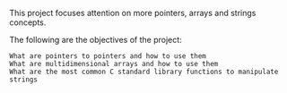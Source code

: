 This project focuses attention on more pointers, arrays and strings concepts.

The following are the objectives of the project:
~~~~
What are pointers to pointers and how to use them
What are multidimensional arrays and how to use them
What are the most common C standard library functions to manipulate strings
~~~~
